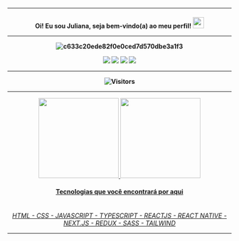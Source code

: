
<hr>
<h4 align="center">
Oi! Eu sou Juliana, seja bem-vindo(a) ao meu perfil! <img src="https://media.giphy.com/media/hvRJCLFzcasrR4ia7z/giphy.gif" width="25px">

<hr>
 
![c633c20ede82f0e0ced7d570dbe3a1f3](https://user-images.githubusercontent.com/70382532/138322189-2db8df52-9dcb-40a0-88a8-c365466bd33d.gif)


 
<div> 
 <div align="center">
   <a href="*" target="_blank"><img src="https://img.shields.io/badge/-Curriculo-%fedcba?style=for-the-badge" target="_blank"></a>
  <a href="https://www.youtube.com/channel/UCb912uf3zcQO8eDl34HpLNQ" target="_blank"><img src="https://img.shields.io/badge/YouTube-FF0000?style=for-the-badge&logo=youtube&logoColor=white" target="_blank"></a>
  <a href="https://www.instagram.com/tech.juliana/" target="_blank"><img src="https://img.shields.io/badge/-Instagram-%23E4405F?style=for-the-badge&logo=instagram&logoColor=white" target="_blank"></a>
  <a href="https://www.linkedin.com/in/techjuliana" target="_blank"><img src="https://img.shields.io/badge/-LinkedIn-%230077B5?style=for-the-badge&logo=linkedin&logoColor=white" target="_blank"></a>  
</div>
  <hr>

 ![Visitors](https://visitor-badge.glitch.me/badge?page_id=techjuliana&left_color=green&right_color=red)
 

 
 <hr>
 
 <div>
<div align="center">
  <a href="https://github.com/techjuliana">
  <img height="180em" src="https://github-readme-stats.vercel.app/api?username=techjuliana&show_icons=true&theme=dracula&include_all_commits=true&count_private=true"/>
  <img height="180em" src="https://github-readme-stats.vercel.app/api/top-langs/?username=techjuliana&layout=compact&langs_count=7&theme=dracula"/>
</div>
  
 
  <h4 align="center">
Tecnologias que você encontrará por aqui
<div align="center"><br>
 <h6>
HTML - CSS - JAVASCRIPT - TYPESCRIPT - REACTJS - REACT NATIVE - NEXT.JS - REDUX - SASS - TAILWIND
 <hr>
